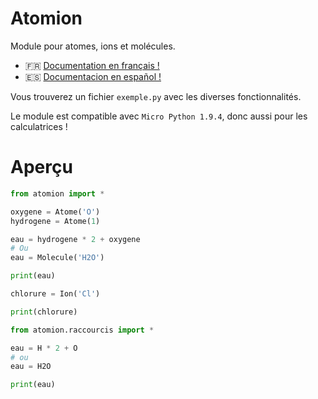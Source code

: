 # Atomion

Module pour atomes, ions et molécules.  
  
- 🇫🇷 [Documentation en français !](https://4surix.github.io/atomion-doc/FR/annotated.html)
- 🇪🇸 [Documentacion en español !](https://4surix.github.io/atomion-doc/ES/annotated.html)
  
Vous trouverez un fichier `exemple.py` avec les diverses fonctionnalités.  
  
Le module est compatible avec `Micro Python 1.9.4`, donc aussi pour les calculatrices !  
  
# Aperçu

```python
from atomion import *

oxygene = Atome('O')
hydrogene = Atome(1)

eau = hydrogene * 2 + oxygene
# Ou
eau = Molecule('H2O')

print(eau)

chlorure = Ion('Cl')

print(chlorure)

from atomion.raccourcis import *

eau = H * 2 + O
# ou
eau = H2O

print(eau)
```